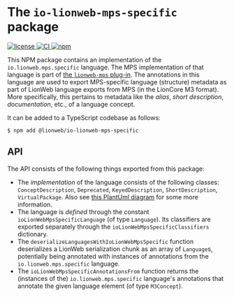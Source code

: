 # The `io-lionweb-mps-specific` package

[![license](https://img.shields.io/badge/License-Apache%202.0-green.svg?style=flat)
](./LICENSE)
[![CI](https://github.com/LionWeb-io/lionweb-typescript/actions/workflows/test.yaml/badge.svg)
](https://github.com/LionWeb-io/lionweb-typescript/actions/workflows/test.yaml)
[![npm](https://img.shields.io/npm/v/%40lionweb%2Fio-lionweb-mps-specific?label=%40lionweb%2Fio-lionweb-mps-specific)
](https://www.npmjs.com/package/@lionweb/io-lionweb-mps-specific)

This NPM package contains an implementation of the `io.lionweb.mps.specific` language.
The MPS implementation of that language is part of [the `lionweb-mps` plug-in](https://github.com/LionWeb-io/lionweb-mps/tree/mps2021.3).
The annotations in this language are used to export MPS-specific language (structure) metadata as part of LionWeb language exports from MPS (in the LionCore M3 format).
More specifically, this pertains to metadata like the *alias*, *short description*, *documentation*, etc., of a language concept.

It can be added to a TypeScript codebase as follows:

```shell
$ npm add @lionweb/io-lionweb-mps-specific
```

## API

The API consists of the following things exported from this package:

* The _implementation_ of the language consists of the following classes: `ConceptDescription`, `Deprecated`, `KeyedDescription`, `ShortDescription`, `VirtualPackage`.
    Also see [this PlantUml diagram](meta/io.lionweb.mps.specific.puml) for some more information.
* The language is _defined_ through the constant `ioLionWebMpsSpecificLanguage` (of type `Language`).
    Its classifiers are exported separately through the `ioLionWebMpsSpecificClassifiers` dictionary.
* The `deserializeLanguagesWithIoLionWebMpsSpecific` function deserializes a LionWeb serialization chunk as an array of `Language`s, potentially being annotated with instances of annotations from the `io.lionweb.mps.specific` language.
* The `ioLionWebMpsSpecificAnnotationsFrom` function returns the (instances of the) `io.lionweb.mps.specific` language's annotations that annotate the given language element (of type `M3Concept`).

